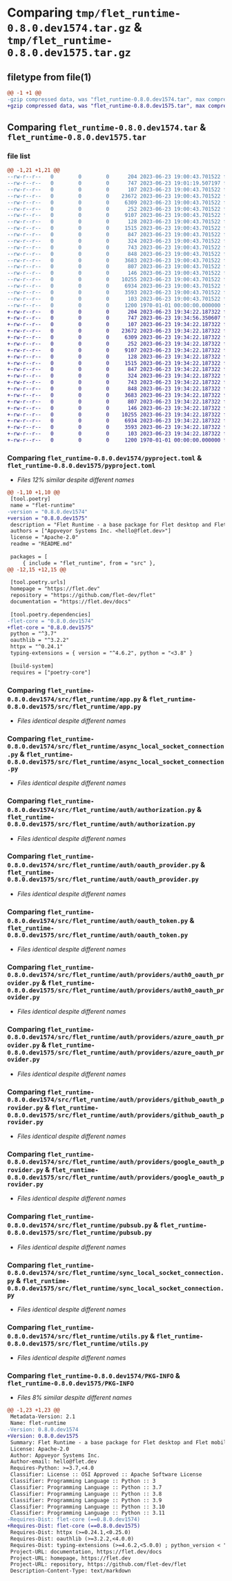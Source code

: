 # Comparing `tmp/flet_runtime-0.8.0.dev1574.tar.gz` & `tmp/flet_runtime-0.8.0.dev1575.tar.gz`

## filetype from file(1)

```diff
@@ -1 +1 @@
-gzip compressed data, was "flet_runtime-0.8.0.dev1574.tar", max compression
+gzip compressed data, was "flet_runtime-0.8.0.dev1575.tar", max compression
```

## Comparing `flet_runtime-0.8.0.dev1574.tar` & `flet_runtime-0.8.0.dev1575.tar`

### file list

```diff
@@ -1,21 +1,21 @@
--rw-r--r--   0        0        0      204 2023-06-23 19:00:43.701522 flet_runtime-0.8.0.dev1574/README.md
--rw-r--r--   0        0        0      747 2023-06-23 19:01:19.507197 flet_runtime-0.8.0.dev1574/pyproject.toml
--rw-r--r--   0        0        0      107 2023-06-23 19:00:43.701522 flet_runtime-0.8.0.dev1574/src/flet_runtime/__init__.py
--rw-r--r--   0        0        0    23672 2023-06-23 19:00:43.701522 flet_runtime-0.8.0.dev1574/src/flet_runtime/app.py
--rw-r--r--   0        0        0     6309 2023-06-23 19:00:43.701522 flet_runtime-0.8.0.dev1574/src/flet_runtime/async_local_socket_connection.py
--rw-r--r--   0        0        0      252 2023-06-23 19:00:43.701522 flet_runtime-0.8.0.dev1574/src/flet_runtime/auth/__init__.py
--rw-r--r--   0        0        0     9107 2023-06-23 19:00:43.701522 flet_runtime-0.8.0.dev1574/src/flet_runtime/auth/authorization.py
--rw-r--r--   0        0        0      128 2023-06-23 19:00:43.701522 flet_runtime-0.8.0.dev1574/src/flet_runtime/auth/group.py
--rw-r--r--   0        0        0     1515 2023-06-23 19:00:43.701522 flet_runtime-0.8.0.dev1574/src/flet_runtime/auth/oauth_provider.py
--rw-r--r--   0        0        0      847 2023-06-23 19:00:43.701522 flet_runtime-0.8.0.dev1574/src/flet_runtime/auth/oauth_token.py
--rw-r--r--   0        0        0      324 2023-06-23 19:00:43.701522 flet_runtime-0.8.0.dev1574/src/flet_runtime/auth/providers/__init__.py
--rw-r--r--   0        0        0      743 2023-06-23 19:00:43.701522 flet_runtime-0.8.0.dev1574/src/flet_runtime/auth/providers/auth0_oauth_provider.py
--rw-r--r--   0        0        0      848 2023-06-23 19:00:43.701522 flet_runtime-0.8.0.dev1574/src/flet_runtime/auth/providers/azure_oauth_provider.py
--rw-r--r--   0        0        0     3683 2023-06-23 19:00:43.701522 flet_runtime-0.8.0.dev1574/src/flet_runtime/auth/providers/github_oauth_provider.py
--rw-r--r--   0        0        0      807 2023-06-23 19:00:43.701522 flet_runtime-0.8.0.dev1574/src/flet_runtime/auth/providers/google_oauth_provider.py
--rw-r--r--   0        0        0      146 2023-06-23 19:00:43.701522 flet_runtime-0.8.0.dev1574/src/flet_runtime/auth/user.py
--rw-r--r--   0        0        0    10255 2023-06-23 19:00:43.701522 flet_runtime-0.8.0.dev1574/src/flet_runtime/pubsub.py
--rw-r--r--   0        0        0     6934 2023-06-23 19:00:43.701522 flet_runtime-0.8.0.dev1574/src/flet_runtime/sync_local_socket_connection.py
--rw-r--r--   0        0        0     3593 2023-06-23 19:00:43.701522 flet_runtime-0.8.0.dev1574/src/flet_runtime/utils.py
--rw-r--r--   0        0        0      103 2023-06-23 19:00:43.701522 flet_runtime-0.8.0.dev1574/src/flet_runtime/version.py
--rw-r--r--   0        0        0     1200 1970-01-01 00:00:00.000000 flet_runtime-0.8.0.dev1574/PKG-INFO
+-rw-r--r--   0        0        0      204 2023-06-23 19:34:22.187322 flet_runtime-0.8.0.dev1575/README.md
+-rw-r--r--   0        0        0      747 2023-06-23 19:34:56.350607 flet_runtime-0.8.0.dev1575/pyproject.toml
+-rw-r--r--   0        0        0      107 2023-06-23 19:34:22.187322 flet_runtime-0.8.0.dev1575/src/flet_runtime/__init__.py
+-rw-r--r--   0        0        0    23672 2023-06-23 19:34:22.187322 flet_runtime-0.8.0.dev1575/src/flet_runtime/app.py
+-rw-r--r--   0        0        0     6309 2023-06-23 19:34:22.187322 flet_runtime-0.8.0.dev1575/src/flet_runtime/async_local_socket_connection.py
+-rw-r--r--   0        0        0      252 2023-06-23 19:34:22.187322 flet_runtime-0.8.0.dev1575/src/flet_runtime/auth/__init__.py
+-rw-r--r--   0        0        0     9107 2023-06-23 19:34:22.187322 flet_runtime-0.8.0.dev1575/src/flet_runtime/auth/authorization.py
+-rw-r--r--   0        0        0      128 2023-06-23 19:34:22.187322 flet_runtime-0.8.0.dev1575/src/flet_runtime/auth/group.py
+-rw-r--r--   0        0        0     1515 2023-06-23 19:34:22.187322 flet_runtime-0.8.0.dev1575/src/flet_runtime/auth/oauth_provider.py
+-rw-r--r--   0        0        0      847 2023-06-23 19:34:22.187322 flet_runtime-0.8.0.dev1575/src/flet_runtime/auth/oauth_token.py
+-rw-r--r--   0        0        0      324 2023-06-23 19:34:22.187322 flet_runtime-0.8.0.dev1575/src/flet_runtime/auth/providers/__init__.py
+-rw-r--r--   0        0        0      743 2023-06-23 19:34:22.187322 flet_runtime-0.8.0.dev1575/src/flet_runtime/auth/providers/auth0_oauth_provider.py
+-rw-r--r--   0        0        0      848 2023-06-23 19:34:22.187322 flet_runtime-0.8.0.dev1575/src/flet_runtime/auth/providers/azure_oauth_provider.py
+-rw-r--r--   0        0        0     3683 2023-06-23 19:34:22.187322 flet_runtime-0.8.0.dev1575/src/flet_runtime/auth/providers/github_oauth_provider.py
+-rw-r--r--   0        0        0      807 2023-06-23 19:34:22.187322 flet_runtime-0.8.0.dev1575/src/flet_runtime/auth/providers/google_oauth_provider.py
+-rw-r--r--   0        0        0      146 2023-06-23 19:34:22.187322 flet_runtime-0.8.0.dev1575/src/flet_runtime/auth/user.py
+-rw-r--r--   0        0        0    10255 2023-06-23 19:34:22.187322 flet_runtime-0.8.0.dev1575/src/flet_runtime/pubsub.py
+-rw-r--r--   0        0        0     6934 2023-06-23 19:34:22.187322 flet_runtime-0.8.0.dev1575/src/flet_runtime/sync_local_socket_connection.py
+-rw-r--r--   0        0        0     3593 2023-06-23 19:34:22.187322 flet_runtime-0.8.0.dev1575/src/flet_runtime/utils.py
+-rw-r--r--   0        0        0      103 2023-06-23 19:34:22.187322 flet_runtime-0.8.0.dev1575/src/flet_runtime/version.py
+-rw-r--r--   0        0        0     1200 1970-01-01 00:00:00.000000 flet_runtime-0.8.0.dev1575/PKG-INFO
```

### Comparing `flet_runtime-0.8.0.dev1574/pyproject.toml` & `flet_runtime-0.8.0.dev1575/pyproject.toml`

 * *Files 12% similar despite different names*

```diff
@@ -1,10 +1,10 @@
 [tool.poetry]
 name = "flet-runtime"
-version = "0.8.0.dev1574"
+version = "0.8.0.dev1575"
 description = "Flet Runtime - a base package for Flet desktop and Flet mobile."
 authors = ["Appveyor Systems Inc. <hello@flet.dev>"]
 license = "Apache-2.0"
 readme = "README.md"
 
 packages = [
     { include = "flet_runtime", from = "src" },
@@ -12,15 +12,15 @@
 
 [tool.poetry.urls]
 homepage = "https://flet.dev"
 repository = "https://github.com/flet-dev/flet"
 documentation = "https://flet.dev/docs"
 
 [tool.poetry.dependencies]
-flet-core = "0.8.0.dev1574"
+flet-core = "0.8.0.dev1575"
 python = "^3.7"
 oauthlib = "^3.2.2"
 httpx = "^0.24.1"
 typing-extensions = { version = "^4.6.2", python = "<3.8" }
 
 [build-system]
 requires = ["poetry-core"]
```

### Comparing `flet_runtime-0.8.0.dev1574/src/flet_runtime/app.py` & `flet_runtime-0.8.0.dev1575/src/flet_runtime/app.py`

 * *Files identical despite different names*

### Comparing `flet_runtime-0.8.0.dev1574/src/flet_runtime/async_local_socket_connection.py` & `flet_runtime-0.8.0.dev1575/src/flet_runtime/async_local_socket_connection.py`

 * *Files identical despite different names*

### Comparing `flet_runtime-0.8.0.dev1574/src/flet_runtime/auth/authorization.py` & `flet_runtime-0.8.0.dev1575/src/flet_runtime/auth/authorization.py`

 * *Files identical despite different names*

### Comparing `flet_runtime-0.8.0.dev1574/src/flet_runtime/auth/oauth_provider.py` & `flet_runtime-0.8.0.dev1575/src/flet_runtime/auth/oauth_provider.py`

 * *Files identical despite different names*

### Comparing `flet_runtime-0.8.0.dev1574/src/flet_runtime/auth/oauth_token.py` & `flet_runtime-0.8.0.dev1575/src/flet_runtime/auth/oauth_token.py`

 * *Files identical despite different names*

### Comparing `flet_runtime-0.8.0.dev1574/src/flet_runtime/auth/providers/auth0_oauth_provider.py` & `flet_runtime-0.8.0.dev1575/src/flet_runtime/auth/providers/auth0_oauth_provider.py`

 * *Files identical despite different names*

### Comparing `flet_runtime-0.8.0.dev1574/src/flet_runtime/auth/providers/azure_oauth_provider.py` & `flet_runtime-0.8.0.dev1575/src/flet_runtime/auth/providers/azure_oauth_provider.py`

 * *Files identical despite different names*

### Comparing `flet_runtime-0.8.0.dev1574/src/flet_runtime/auth/providers/github_oauth_provider.py` & `flet_runtime-0.8.0.dev1575/src/flet_runtime/auth/providers/github_oauth_provider.py`

 * *Files identical despite different names*

### Comparing `flet_runtime-0.8.0.dev1574/src/flet_runtime/auth/providers/google_oauth_provider.py` & `flet_runtime-0.8.0.dev1575/src/flet_runtime/auth/providers/google_oauth_provider.py`

 * *Files identical despite different names*

### Comparing `flet_runtime-0.8.0.dev1574/src/flet_runtime/pubsub.py` & `flet_runtime-0.8.0.dev1575/src/flet_runtime/pubsub.py`

 * *Files identical despite different names*

### Comparing `flet_runtime-0.8.0.dev1574/src/flet_runtime/sync_local_socket_connection.py` & `flet_runtime-0.8.0.dev1575/src/flet_runtime/sync_local_socket_connection.py`

 * *Files identical despite different names*

### Comparing `flet_runtime-0.8.0.dev1574/src/flet_runtime/utils.py` & `flet_runtime-0.8.0.dev1575/src/flet_runtime/utils.py`

 * *Files identical despite different names*

### Comparing `flet_runtime-0.8.0.dev1574/PKG-INFO` & `flet_runtime-0.8.0.dev1575/PKG-INFO`

 * *Files 8% similar despite different names*

```diff
@@ -1,23 +1,23 @@
 Metadata-Version: 2.1
 Name: flet-runtime
-Version: 0.8.0.dev1574
+Version: 0.8.0.dev1575
 Summary: Flet Runtime - a base package for Flet desktop and Flet mobile.
 License: Apache-2.0
 Author: Appveyor Systems Inc.
 Author-email: hello@flet.dev
 Requires-Python: >=3.7,<4.0
 Classifier: License :: OSI Approved :: Apache Software License
 Classifier: Programming Language :: Python :: 3
 Classifier: Programming Language :: Python :: 3.7
 Classifier: Programming Language :: Python :: 3.8
 Classifier: Programming Language :: Python :: 3.9
 Classifier: Programming Language :: Python :: 3.10
 Classifier: Programming Language :: Python :: 3.11
-Requires-Dist: flet-core (==0.8.0.dev1574)
+Requires-Dist: flet-core (==0.8.0.dev1575)
 Requires-Dist: httpx (>=0.24.1,<0.25.0)
 Requires-Dist: oauthlib (>=3.2.2,<4.0.0)
 Requires-Dist: typing-extensions (>=4.6.2,<5.0.0) ; python_version < "3.8"
 Project-URL: documentation, https://flet.dev/docs
 Project-URL: homepage, https://flet.dev
 Project-URL: repository, https://github.com/flet-dev/flet
 Description-Content-Type: text/markdown
```

